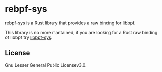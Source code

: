 # rebpf-sys
rebpf-sys is a Rust library that provides a raw binding for [libbpf](https://github.com/libbpf/libbpf).

This library is no more mantained, if you are looking for a Rust raw binding of libbpf try [libbpf-sys](https://github.com/alexforster/libbpf-sys).

## License
Gnu Lesser General Public Licensev3.0.
